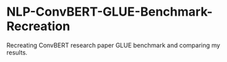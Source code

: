 # NLP-ConvBERT-GLUE-Benchmark-Recreation
Recreating ConvBERT research paper GLUE benchmark and comparing my results.

